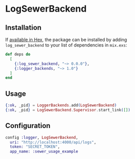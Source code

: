 # LogSewerBackend

## Installation

If [available in Hex](https://hex.pm/docs/publish), the package can be installed
by adding `log_sewer_backend` to your list of dependencies in `mix.exs`:

```elixir
def deps do
  [
    {:log_sewer_backend, "~> 0.0.0"},
    {:logger_backends, "~> 1.0"}
  ]
end
```


## Usage

```elixir
{:ok, _pid} = LoggerBackends.add(LogSewerBackend)
{:ok, _pid} = LogSewerBackend.Supervisor.start_link([])
```

## Configuration

```elixir
config :logger, LogSewerBackend,
  uri: "http://localhost:4000/api/logs",
  token: "SECRET_TOKEN",
  app_name: :sewer_usage_example
```
